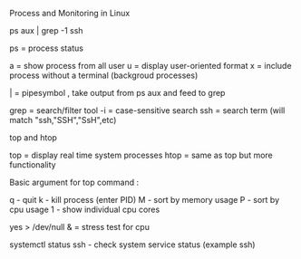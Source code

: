 Process and Monitoring in Linux


ps aux | grep -1 ssh

ps = process status

a = show process from all user
u = display user-oriented format
x = include process without a terminal (backgroud processes)

| = pipesymbol , take output from ps aux and feed to grep

grep = search/filter tool
-i = case-sensitive search
ssh = search term (will match "ssh,"SSH","SsH",etc)

top and htop

top = display real time system processes
htop = same as top but more functionality


Basic argument for top command :

q - quit
k - kill process (enter PID)
M - sort by memory usage
P - sort by cpu usage
1 - show individual cpu cores

yes > /dev/null & = stress test for cpu

systemctl status ssh - check system service status (example ssh)
